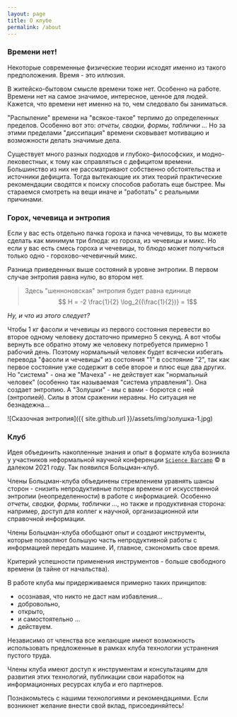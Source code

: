 ```yaml
---
layout: page
title: О клубе
permalink: /about
---
```



### Времени нет!

Некоторые современные физические теории исходят именно из такого предположения. Время - это иллюзия.

В житейско-бытовом смысле времени тоже нет. Особенно на работе. Времени нет на самое значимое, интересное, ценное для людей. Кажется, что времени нет именно на то, чем следовало бы заниматься.

"Распыление" времени на "всякое-такое" терпимо до определенных пределов. Особенно вот это: *отчеты, сводки, формы, таблички ...* Но за этими пределами "диссипация" времени сковывает мотивацию и возможности делать значимые дела.  

Существует много разных подходов и глубоко-философских, и модно-лековестных, к тому как справляться с дефицитом времени. Большинство из них не рассматривают собственно обстоятельства и источники дефицита. Тогда вытекающие их этих теорий практические рекомендации сводятся к поиску способов работать еще быстрее.  Мы стараемся смотреть на вещи иначе и "работать" с реальными причинами.

### Горох, чечевица и энтропия

Если у вас есть отдельно пачка гороха и пачка чечевицы, то вы можете сделать как минимум три блюда: из гороха, из чечевицы и микс. Но если у вас есть смесь гороха и чечевицы, то блюдо может получиться только одно - горохово-чечевичный микс.

Разница приведенных выше состояний в уровне энтропии. В первом случае энтропия равна нулю, во втором нет.

> Здесь "шенноновская" энтропия будет равна единице
> $$ H = -2 \frac{1}{2} \log_2{(\frac{1}{2})} = 1$$

*Ну, и что из этого следует?*

Чтобы 1 кг фасоли и чечевицы из первого состояния перевести во второе  одному человеку достаточно примерно 5 секунд. А вот чтобы вернуть все обратно этому же человеку потребуется примерно 1 рабочий день. Поэтому нормальный человек будет всячески избегать перевода "фасоли и чечевицы" из состояния "1" в состояние "2", так как первое состояние уже содержит в себе второе и плюс еще два других. Но "система" - она же "Мачеха" - не действует как "нормальный человек" (особенно так называемая "система управления"). Она  создает энтропию. А "Золушки" - мы с вами - борются с ней (энтропией). Силы в этом сражении неравны. Но ситуация не безнадежна...

![Сказочная энтропия]({{ site.github.url }}/assets/img/золушка-1.jpg)

### Клуб

Идея объединить накопленные знания и опыт в формате клуба возникла у участников неформальной научной конференции [`Science Barcamp`](https://science-barcamp.ru/topic_2) &copy; в далеком 2021 году. Так появился Больцман-клуб.

Члены Больцман-клуба объединены стремлением уравнять шансы сторон - снизить непродуктивные потери времени от искусственной энтропии (неопределенности) в работе с информацией. Особенно *отчеты, сводки, формы, таблички ...*, но также и продуктивная сторона: например, доступ для коллег к научной, организационной или справочной информации.

Члены Больцман-клуба обобщают опыт и создают инструменты, которые позволяют большую часть непродуктивной работы с информацией передать машине. И, главное, сэкономить свое время.

Критерий успешности применения инструментов - больше свободного времени (в тайне от начальства).

В работе клуба мы придерживаемся примерно таких принципов:

- осознавая, что никто не даст нам избавления...
- добровольно,
- открыто,
- и самостоятельно ...
- действуем.

Независимо от членства все желающие имеют возможность использовать предложенные в рамках клуба технологии устранения пустого труда.

Члены клуба имеют доступ к инструментам и консультациям для развития этих технологий, публикации свои наработок на информационных ресурсах клуба и его партнеров.

Познакомьтесь с нашими технологиями и рекомендациями. Если возникнет желание внести свой вклад, присоединяйтесь!
